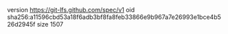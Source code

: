 version https://git-lfs.github.com/spec/v1
oid sha256:a11596cbd53a18f6adb3bf8fa8feb33866e9b967a7e26993e1bce4b526d2945f
size 1507
